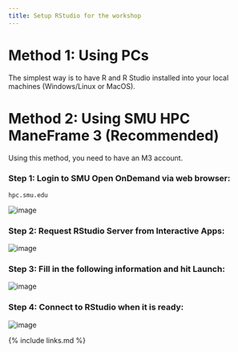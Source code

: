 ```yaml
---
title: Setup RStudio for the workshop
---
```

# Method 1: Using PCs

The simplest way is to have R and R Studio installed into your local machines (Windows/Linux or MacOS).

# Method 2: Using SMU HPC ManeFrame 3 (Recommended)

Using this method, you need to have an M3 account.

### Step 1: Login to SMU Open OnDemand via web browser:

```
hpc.smu.edu
```

![image](https://user-images.githubusercontent.com/43855029/153682287-97f59016-5b64-49c6-bfd2-a12dd0861a55.png)

### Step 2: Request RStudio Server from Interactive Apps:

![image](https://user-images.githubusercontent.com/43855029/156206306-de66075f-fb9a-496c-9cc1-20e5a52a8e5c.png)

### Step 3: Fill in the following information and hit Launch:

![image](https://user-images.githubusercontent.com/43855029/156206458-a753cf6a-8407-40f6-bbcb-cbd2909b07ab.png)

### Step 4: Connect to RStudio when it is ready:

![image](https://user-images.githubusercontent.com/43855029/156206543-cbf2a346-b789-406e-be2a-3ec84f035d94.png)





{% include links.md %}
